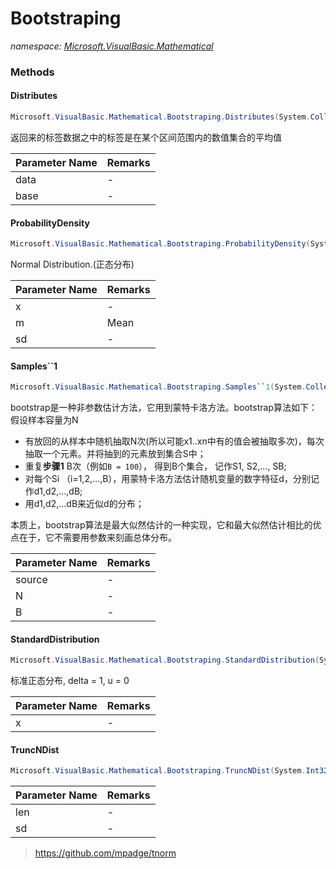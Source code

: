 ﻿# Bootstraping
_namespace: [Microsoft.VisualBasic.Mathematical](./index.md)_





### Methods

#### Distributes
```csharp
Microsoft.VisualBasic.Mathematical.Bootstraping.Distributes(System.Collections.Generic.IEnumerable{System.Double},System.Single)
```
返回来的标签数据之中的标签是在某个区间范围内的数值集合的平均值

|Parameter Name|Remarks|
|--------------|-------|
|data|-|
|base|-|


#### ProbabilityDensity
```csharp
Microsoft.VisualBasic.Mathematical.Bootstraping.ProbabilityDensity(System.Double,System.Double,System.Double)
```
Normal Distribution.(正态分布)

|Parameter Name|Remarks|
|--------------|-------|
|x|-|
|m|Mean|
|sd|-|


#### Samples``1
```csharp
Microsoft.VisualBasic.Mathematical.Bootstraping.Samples``1(System.Collections.Generic.IEnumerable{``0},System.Int32,System.Int32)
```
bootstrap是一种非参数估计方法，它用到蒙特卡洛方法。bootstrap算法如下：
 假设样本容量为N

 + 有放回的从样本中随机抽取N次(所以可能x1..xn中有的值会被抽取多次)，每次抽取一个元素。并将抽到的元素放到集合S中；
 + 重复**步骤1** B次（例如``B = 100``）， 得到B个集合， 记作S1, S2,…, SB;
 + 对每个Si （i=1,2,…,B），用蒙特卡洛方法估计随机变量的数字特征d，分别记作d1,d2,…,dB;
 + 用d1,d2,…dB来近似d的分布；
 
 本质上，bootstrap算法是最大似然估计的一种实现，它和最大似然估计相比的优点在于，它不需要用参数来刻画总体分布。

|Parameter Name|Remarks|
|--------------|-------|
|source|-|
|N|-|
|B|-|


#### StandardDistribution
```csharp
Microsoft.VisualBasic.Mathematical.Bootstraping.StandardDistribution(System.Double)
```
标准正态分布, delta = 1, u = 0

|Parameter Name|Remarks|
|--------------|-------|
|x|-|


#### TruncNDist
```csharp
Microsoft.VisualBasic.Mathematical.Bootstraping.TruncNDist(System.Int32,System.Double)
```


|Parameter Name|Remarks|
|--------------|-------|
|len|-|
|sd|-|

> https://github.com/mpadge/tnorm


